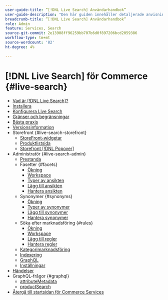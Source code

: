 ```yaml
---
user-guide-title: ”[!DNL Live Search] Användarhandbok”
user-guide-description: "Den här guiden innehåller detaljerade anvisningar om hur du använder [!DNL Live Search] från Adobe Commerce."
breadcrumb-title: ”[!DNL Live Search] Användarhandbok”
role: Admin
feature: Services, Search
source-git-commit: 2e13908ff96259bb707b6d0f897206bcd2059386
workflow-type: tm+mt
source-wordcount: '82'
ht-degree: 4%

---
```


# [!DNL Live Search] för Commerce {#live-search}

- [Vad är  [!DNL Live Search]?](overview.md)
- [Installera](install.md)
- [Konfigurera Live Search](workspace.md)
- [Gränser och begränsningar](boundaries-limits.md)
- [Bästa praxis](best-practice.md)
- [Versionsinformation](release-notes.md)
- Storefront {#live-search-storefront}
   - [StoreFront-widgetar](storefront-widgets.md)
   - [Produktlistsida](plp-styling.md)
   - [Storefront [!DNL Popover]](storefront-popover.md)
- Administratör {#live-search-admin}
   - [Prestanda](performance.md)
   - Fasetter {#facets}
      - [Ökning](facets.md)
      - [Workspace](faceting-workspace.md)
      - [Typer av ansikten](facets-type.md)
      - [Lägg till ansikten](facets-add.md)
      - [Hantera ansikten](facets-manage.md)
   - Synonymer {#synonyms}
      - [Ökning](synonyms.md)
      - [Typer av synonymer](synonyms-type.md)
      - [Lägg till synonymer](synonyms-add.md)
      - [Hantera synonymer](synonyms-manage.md)
   - Söka efter marknadsföring {#rules}
      - [Ökning](rules.md)
      - [Workspace](rules-workspace.md)
      - [Lägg till regler](rules-add.md)
      - [Hantera regler](rules-manage.md)
   - [Kategorimarknadsföring](category-merch.md)
   - [Indexering](indexing.md)
   - [GraphQL](graphql.md)
   - [Inställningar](settings.md)
- [Händelser](events.md)
- GraphQL-frågor {#graphql}
   - [attributeMetadata](https://developer.adobe.com/commerce/services/graphql/live-search/attribute-metadata/)
   - [productSearch](https://developer.adobe.com/commerce/services/graphql/live-search/product-search/)
- [Återgå till startsidan för Commerce Services](https://experienceleague.adobe.com/docs/commerce-merchant-services/user-guides/home.html)